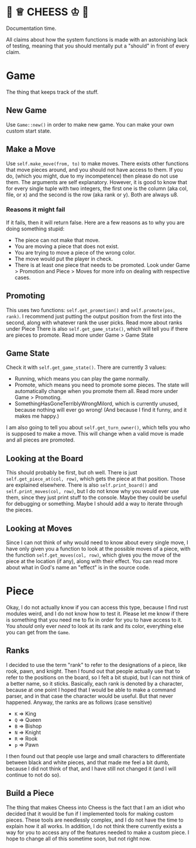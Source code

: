 # 🧀 ♕ CHEESS ♔ 🧀 
Documentation time.

All claims about how the system functions is made with an astonishing lack of testing, meaning that you should mentally put a "should" in front of every claim.

# Game
The thing that keeps track of the stuff.
## New Game
Use `Game::new()` in order to make new game. You can make your own custom start state.
## Make a Move
Use `self.make_move(from, to)` to make moves.
There exists other functions that move pieces around, and you should not have access to them. If you do, (which you might, due to my incompetence) then please do not use them.
The arguments are self explanatory. However, it is good to know that for every single tuple with two integers, the first one is the column (aka col, file, or x) and the second is the row (aka rank or y). Both are always u8.
### Reasons it might fail
If it fails, then it will return false. Here are a few reasons as to why you are doing something stupid:
- The piece can not make that move.
- You are moving a piece that does not exist.
- You are trying to move a piece of the wrong color.
- The move would put the player in check.
- There is at least one piece that needs to be promoted.
Look under Game > Promotion and Piece > Moves for more info on dealing with respective cases.
## Promoting
This uses two functions: `self.get_promotion()` and `self.promote(pos, rank)`. I recommend just putting the output position from the first into the second, along with whatever rank the user picks. Read more about ranks under Piece
There is also `self.get_game_state()`, which will tell you if there are pieces to promote. Read more under Game > Game State
## Game State
Check it with `self.get_game_state()`. There are currently 3 values:
- Running, which means you can play the game normally.
- Promote, which means you need to promote some pieces. The state will automatically change when you promote them all. Read more under Game > Promoting.
- SomethingHasGoneTerriblyWrongMilord, which is currently unused, because nothing will ever go wrong! (And because I find it funny, and it makes me happy.)

I am also going to tell you about `self.get_turn_owner()`, which tells you who is supposed to make a move. This will change when a valid move is made and all pieces are promoted.
## Looking at the Board
This should probably be first, but oh well.
There is just `self.get_piece_at(col, row)`, which gets the piece at that position. Those are explained elsewhere. There is also `self.print_board()` and `self.print_moves(col, row)`, but I do not know why you would ever use them, since they just print stuff to the console. Maybe they could be useful for debugging or something.
Maybe I should add a way to iterate through the pieces.
## Looking at Moves
Since I can not think of why would need to know about every single move, I have only given you a function to look at the possible moves of a piece, with the function `self.get_moves(col, row)`, which gives you the move of the piece at the location (if any), along with their effect. You can read more about what in God's name an "effect" is in the source code.
# Piece
Okay, I do not actually know if you can access this type, because I find rust modules weird, and I do not know how to test it. Please let me know if there is something that you need me to fix in order for you to have access to it. You *should* only ever *need* to look at its rank and its color, everything else you can get from the `Game`.
## Ranks
I decided to use the term "rank" to refer to the designations of a piece, like rook, pawn, and knight. Then I found out that people actually use that to refer to the positions on the board, so I felt a bit stupid, but I can not think of a better name, so it sticks.
Basically, each rank is denoted by a character, because at one point I hoped that I would be able to make a command parser, and in that case the character would be useful. But that never happened. Anyway, the ranks are as follows (case sensitive)
- `K` => King
- `Q` => Queen
- `B` => Bishop
- `N` => Knight
- `R` => Rook
- `p` => Pawn

I then found out that people use large and small characters to differentiate between black and white pieces, and that made me feel a bit dumb, because I did not think of that, and I have still not changed it (and I will continue to not do so).
## Build a Piece
The thing that makes Cheess into Cheess is the fact that I am an idiot who decided that it would be fun if I implemented tools for making custom pieces. These tools are needlessly complex, and I do not have the time to explain how it all works. In addition, I do not think there currently exists a way for you to access any of the features needed to make a custom piece. I hope to change all of this sometime soon, but not right now.
